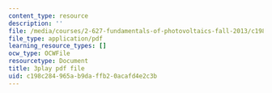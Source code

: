 ```yaml
---
content_type: resource
description: ''
file: /media/courses/2-627-fundamentals-of-photovoltaics-fall-2013/c198c284965ab9daffb20acafd4e2c3b_dFF2DuEv-2c.pdf
file_type: application/pdf
learning_resource_types: []
ocw_type: OCWFile
resourcetype: Document
title: 3play pdf file
uid: c198c284-965a-b9da-ffb2-0acafd4e2c3b
---
```

